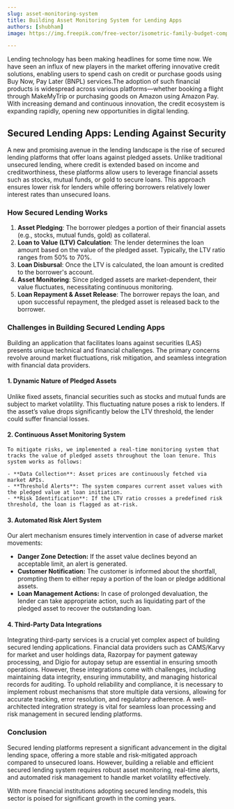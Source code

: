 ```yaml
---
slug: asset-monitoring-system
title: Building Asset Monitoring System for Lending Apps
authors: [shubham]
image: https://img.freepik.com/free-vector/isometric-family-budget-composition-with-people-counting-money-vector-illustration_1284-80992.jpg

---
```


Lending technology has been making headlines for some time now. We have seen an influx of new players in the market offering innovative credit solutions, enabling users to spend cash <!-- truncate --> on credit or purchase goods using Buy Now, Pay Later (BNPL) services.The adoption of such financial products is widespread across various platforms—whether booking a flight through MakeMyTrip or purchasing goods on Amazon using Amazon Pay. With increasing demand and continuous innovation, the credit ecosystem is expanding rapidly, opening new opportunities in digital lending.

## Secured Lending Apps: Lending Against Security

A new and promising avenue in the lending landscape is the rise of secured lending platforms that offer loans against pledged assets. Unlike traditional unsecured lending, where credit is extended based on income and creditworthiness, these platforms allow users to leverage financial assets such as stocks, mutual funds, or gold to secure loans. This approach ensures lower risk for lenders while offering borrowers relatively lower interest rates than unsecured loans.

### How Secured Lending Works

1. **Asset Pledging**: The borrower pledges a portion of their financial assets (e.g., stocks, mutual funds, gold) as collateral.
2. **Loan to Value (LTV) Calculation**: The lender determines the loan amount based on the value of the pledged asset. Typically, the LTV ratio ranges from 50% to 70%.
3. **Loan Disbursal**: Once the LTV is calculated, the loan amount is credited to the borrower's account.
4. **Asset Monitoring**: Since pledged assets are market-dependent, their value fluctuates, necessitating continuous monitoring.
5. **Loan Repayment & Asset Release**: The borrower repays the loan, and upon successful repayment, the pledged asset is released back to the borrower.

### Challenges in Building Secured Lending Apps

Building an application that facilitates loans against securities (LAS) presents unique technical and financial challenges. The primary concerns revolve around market fluctuations, risk mitigation, and seamless integration with financial data providers.

#### 1. Dynamic Nature of Pledged Assets

Unlike fixed assets, financial securities such as stocks and mutual funds are subject to market volatility. This fluctuating nature poses a risk to lenders. If the asset’s value drops significantly below the LTV threshold, the lender could suffer financial losses.

#### 2. Continuous Asset Monitoring System
    To mitigate risks, we implemented a real-time monitoring system that tracks the value of pledged assets throughout the loan tenure. This system works as follows:
    
    - **Data Collection**: Asset prices are continuously fetched via market APIs.
    - **Threshold Alerts**: The system compares current asset values with the pledged value at loan initiation.
    - **Risk Identification**: If the LTV ratio crosses a predefined risk threshold, the loan is flagged as at-risk.

#### 3. Automated Risk Alert System
Our alert mechanism ensures timely intervention in case of adverse market movements:

- **Danger Zone Detection:** If the asset value declines beyond an acceptable limit, an alert is generated.
- **Customer Notification:** The customer is informed about the shortfall, prompting them to either repay a portion of the loan or pledge additional assets.
- **Loan Management Actions:** In case of prolonged devaluation, the lender can take appropriate action, such as liquidating part of the pledged asset to recover the outstanding loan.

#### 4. Third-Party Data Integrations
Integrating third-party services is a crucial yet complex aspect of building secured lending applications. Financial data providers such as CAMS/Karvy for market and user holdings data, Razorpay for payment gateway processing, and Digio for autopay setup are essential in ensuring smooth operations.
     However, these integrations come with challenges, including maintaining data integrity, ensuring immutability, and managing historical records for auditing. To uphold reliability and compliance, it is necessary to implement robust mechanisms that store multiple data versions, allowing for accurate tracking, error resolution, and regulatory adherence. A well-architected integration strategy is vital for seamless loan processing and risk management in secured lending platforms.
    

### Conclusion
Secured lending platforms represent a significant advancement in the digital lending space, offering a more stable and risk-mitigated approach compared to unsecured loans. However, building a reliable and efficient secured lending system requires robust asset monitoring, real-time alerts, and automated risk management to handle market volatility effectively.

With more financial institutions adopting secured lending models, this sector is poised for significant growth in the coming years.